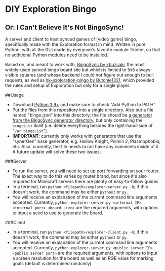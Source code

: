 # DIY Exploration Bingo
## Or: I Can't Believe It's Not BingoSync!

A server and client to host synced games of [video game] bingo, specifically made with the Exploration format in mind. Written in pure Python, with all the GUI made by everyone's favorite module Tkinter, so that no additional Python modules need to be installed.

Based on, and meant to work with, [BingoSync by kbuzsaki](https://github.com/kbuzsaki/bingosync), the most widely-used synced bingo board site but which is limited to 5x5 always-visible squares (and whose backend I could not figure out enough to pull request), as well as [hk-exploration-bingo by Butchie1331](https://github.com/Butchie1331/hk-exploration-bingo), which provided the rules and setup of Exploration but only for a single player.

##Usage
* Download [Python 3.9+](https://www.python.org/downloads/) and make sure to check "Add Python to PATH".
* Put the files from this repository into a single directory. Also put a file named "bingo.json" into this directory; the file should be [a generator from the BingoSync generator directory](https://github.com/kbuzsaki/bingosync/tree/master/bingosync-app/generators), but only containing the `bingoList` itself (i.e. delete everything besides the right-hand-side of "`var bingoList`").
* **IMPORTANT**: currently only works with generators that use the "synerGen" base generator, e.g. Hollow Knight, Pikmin 2, Plasmophobia, etc. Also, currently, the file needs to not have any comments inside of it. A future update will solve these two issues.


###Server
* To run the server, you will need to set up port forwarding on your router. The exact way to do this varies by router brand, but since it's also required for Minecraft servers there are plenty of easy-to-follow guides.
* In a terminal, run `python <filepath>/explorer-server.py -h`; if this doesn't work, the command may be either `python3` or `py`. 
* You will receive an explanation of the current command line arguments accepted. Currently, `python explorer-server.py <internal IP> <internal port> <board size>` are the required arguments, with options to input a seed to use to generate the board.

###Client
* In a terminal, run `python <filepath>/explorer-client.py -h`; if this doesn't work, the command may be either `python3` or `py`. 
* You will receive an explanation of the current command line arguments accepted. Currently, `python explorer-server.py <public server IP> <public server port>` are the required arguments, with options to input a screen resolution for the board as well as an RGB value for marking goals (default is determined randomly). 